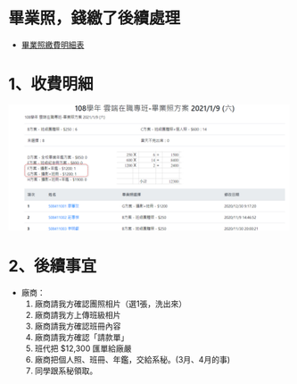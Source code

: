 # 畢業照，錢繳了後續處理

- [畢業照繳費明細表](http://123.57.20.183/serp/yu/stuEvent/s/photo_list.asp?eventid=16)
# 1、收費明細

![](12.jpg)


# 2、後續事宜

- 廠商：
  1. 廠商請我方確認團照相片（選1張，洗出來）
  2. 廠商請我方上傳班級相片
  3. 廠商請我方確認班冊內容
  4. 廠商請我方確認「請款單」
  5. 班代把 $12,300 匯單給廠嚴
  6. 廠商把個人照、班冊、年鑑，交給系秘。(3月、4月的事)
  7. 同學跟系秘領取。

